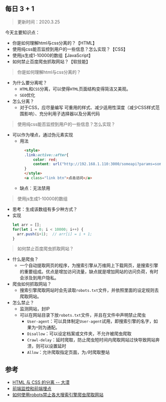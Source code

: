## 每日 3 + 1
> 更新时间：2020.3.25

今天主要知识点：
* 你是如何理解html与css分离的？【HTML】
* 使用纯css能否监控到用户的一些信息？怎么实现？【CSS】
* 使用js生成1-10000的数组【JavaScript】
* 如何禁止百度爬虫抓取网站？【软技能】

> 你是如何理解html与css分离的？
* 为什么要分离呢？
  * `HTML`和`CSS`分离，可以使得`HTML`页面结构变得简洁又美观。
  * `SEO`优化
* 怎么分离？
  * 对于CSS，应尽量编写 可重用的样式、减少适用性深度（减少CSS样式范围影响）、充分利用子选择器以及分离代码

> 使用纯css能否监控到用户的一些信息？怎么实现？
* 可以作为埋点，通过伪元素实现
  * 用法
    ```html
      <style>
      .link:active::after{
          color: red;
          content: url("http://192.168.1.110:3000/someapi?params=someInfo");
      }
      </style>
      <a class="link btn">点击访问</a>
    ```
  * 缺点：无法禁用  

> 使用js生成1-10000的数组
* 思考：生成该数组有多少种方式？
* 实现
  ```js
  let arr = [];
  for(let i = 0; i < 10000; i++) {
    arr.push(i+1);  // arr[i] = i + 1;
  }
  ```

> 如何禁止百度爬虫抓取网站？
* 什么是爬虫？
  * 一个自动提取网页的程序，为搜索引擎从万维网上下载网页，是搜索引擎的重要组成。优点是增加访问流量，缺点就是增加网站的访问负荷，有时会涉及到用户隐私。
* 爬虫如何抓取网站？
  * 搜索引擎爬取网站时会先读取`robots.txt`文件，并依照里面的设定规则去爬取网站。
* 怎么禁止？
  * 监测网站，封IP
  * 可以在网站目录下放`robots.txt`文件，并且在文件中声明禁止爬虫
    * `User-agent`：可以具体制定`User-agent`试用，即搜索引擎的名字，如果为`*`则为通配。
    * `Disallow`：可以设定档案或文件夹，不允许被爬虫爬取
    * `Crawl-delay`：延时爬取，防止爬虫短时间内爬取网站过快导致网站奔溃，则可以设置延时
    * `Allow`：允许爬取指定页面，为`/`时爬取整站
## 参考
* [HTML 与 CSS 的分离 -- 大漠](https://www.w3cplus.com/css/decoupling-html-from-css.html)
* [前端监控和前端埋点](https://zhuanlan.zhihu.com/p/65834362)
* [如何使用robots禁止各大搜索引擎爬虫爬取网站](https://www.cnblogs.com/Renyi-Fan/p/9711711.html)